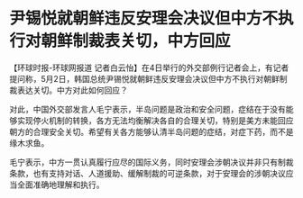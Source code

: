 # 尹锡悦就朝鲜违反安理会决议但中方不执行对朝鲜制裁表关切，中方回应

【环球时报-环球网报道
记者白云怡】在4日举行的外交部例行记者会上，有记者提问称，5月2日，韩国总统尹锡悦就朝鲜违反安理会决议但中方不执行对朝鲜制裁表达关切。中方对此如何回应？

对此，中国外交部发言人毛宁表示，半岛问题是政治和安全问题，症结在于没有能够实现停火机制的转换，各方无法均衡解决各自的合理关切，特别是美方未能回应朝方的合理安全关切。希望有关各方能够认清半岛问题的症结，对症下药，而不是缘木求鱼。

毛宁表示，中方一贯认真履行应尽的国际义务，同时安理会涉朝决议并非只有制裁条款，也有支持对话、人道援助、缓解制裁的可逆条款，对于安理会的涉朝决议应当全面准确地理解和执行。

